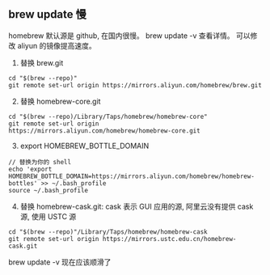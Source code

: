 ## brew update 慢

homebrew 默认源是 github, 在国内很慢。 
brew update -v 查看详情。
可以修改 aliyun 的镜像提高速度。

1. 替换 brew.git

```
cd "$(brew --repo)"
git remote set-url origin https://mirrors.aliyun.com/homebrew/brew.git
```

2. 替换 homebrew-core.git

```
cd "$(brew --repo)/Library/Taps/homebrew/homebrew-core"
git remote set-url origin https://mirrors.aliyun.com/homebrew/homebrew-core.git
```

3. export HOMEBREW_BOTTLE_DOMAIN

```
// 替换为你的 shell
echo 'export HOMEBREW_BOTTLE_DOMAIN=https://mirrors.aliyun.com/homebrew/homebrew-bottles' >> ~/.bash_profile
source ~/.bash_profile
```

4. 替换 homebrew-cask.git: cask 表示 GUI 应用的源, 阿里云没有提供 cask 源, 使用 USTC 源

```
cd "$(brew --repo)"/Library/Taps/homebrew/homebrew-cask
git remote set-url origin https://mirrors.ustc.edu.cn/homebrew-cask.git
```

brew update -v 现在应该顺滑了


